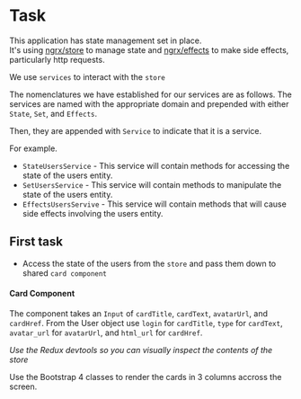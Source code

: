# Task

This application has state management set in place. <br />
It's using [ngrx/store][store] to manage state and [ngrx/effects][effects] to make side effects,
particularly http requests. <br />

We use `services` to interact with the `store`

The nomenclatures we have established for our services are as follows.
The services are named with the appropriate domain and prepended with either `State`, `Set`, and `Effects`. 

Then, they are appended with `Service` to indicate that it is a service.

For example. 
* `StateUsersService` - This service will contain methods for accessing the state of the users entity.
* `SetUsersService` - This service will contain methods to manipulate the state of the users entity.
* `EffectsUsersServive` - This service will contain methods that will cause side effects involving the users entity.

## First task
* Access the state of the users from the `store` and pass them down to shared `card component`

#### Card Component
The component takes an `Input` of `cardTitle`, `cardText`, `avatarUrl`, and `cardHref`.
From the User object use `login` for `cardTitle`, `type` for `cardText`, `avatar_url` 
for `avatarUrl`, and `html_url` for `cardHref`.

_Use the Redux devtools so you can visually inspect the contents of the store_

Use the Bootstrap 4 classes to render the cards in 3 columns accross the screen.

[store]: https://github.com/ngrx/platform/blob/master/docs/store/README.md
[effects]: https://github.com/ngrx/platform/blob/master/docs/effects/README.md
